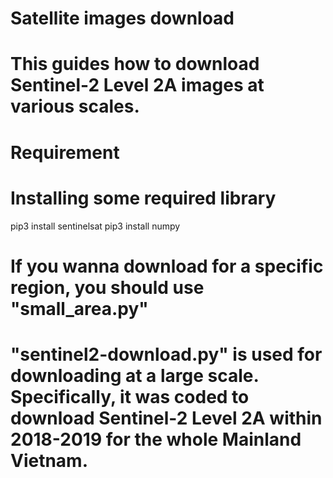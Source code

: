 # Satellite images download
# This guides how to download Sentinel-2 Level 2A images at various scales.

# Requirement
# Installing some required library
pip3 install sentinelsat
pip3 install numpy

# If you wanna download for a specific region, you should use "small_area.py"
# "sentinel2-download.py" is used for downloading at a large scale. Specifically, it was coded to download Sentinel-2 Level 2A within 2018-2019 for the whole Mainland Vietnam.

